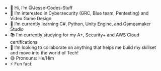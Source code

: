 - 👋 Hi, I’m @Jesse-Codes-Stuff
- 👀 I’m interested in Cybersecurity (GRC, Blue team, Pentesting) and Video Game Design
- 🌱 I’m currently learning C#, Python, Unity Engine, and Gameamaker Studio
- 📚 I'm currently studying for my A+, Security+ and AWS Cloud certifications
- 💞️ I’m looking to collaborate on anything that helps me build my skillset and move into the world of Tech!
- 😄 Pronouns: He/Him
- ⚡ Fun fact: 

<!---
Jesse-Codes-Stuff/Jesse-Codes-Stuff is a ✨ special ✨ repository because its `README.md` (this file) appears on your GitHub profile.
You can click the Preview link to take a look at your changes.
--->
